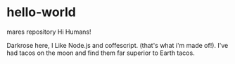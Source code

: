 # hello-world
mares repository
Hi Humans!

Darkrose here, I Like Node.js and coffescript. (that's what i'm made of!).
I've had tacos on the moon and find them far superior to Earth tacos.
